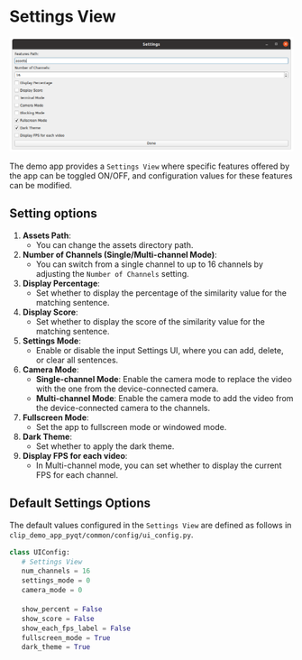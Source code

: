 # Settings View

![](../img/settings_view.png)

The demo app provides a `Settings View` where specific features offered by the app can be toggled ON/OFF, and configuration values for these features can be modified.

## Setting options
1. **Assets Path**:
    - You can change the assets directory path.
2. **Number of Channels (Single/Multi-channel Mode)**:
    - You can switch from a single channel to up to 16 channels by adjusting the `Number of Channels` setting.
3. **Display Percentage**:
    - Set whether to display the percentage of the similarity value for the matching sentence.
4. **Display Score**:
    - Set whether to display the score of the similarity value for the matching sentence.
5. **Settings Mode**:
    - Enable or disable the input Settings UI, where you can add, delete, or clear all sentences.
6. **Camera Mode**:
    - **Single-channel Mode**: Enable the camera mode to replace the video with the one from the device-connected camera.
    - **Multi-channel Mode**: Enable the camera mode to add the video from the device-connected camera to the channels.
7. **Fullscreen Mode**:
    - Set the app to fullscreen mode or windowed mode.
8. **Dark Theme**:
    - Set whether to apply the dark theme.
9. **Display FPS for each video**:
    - In Multi-channel mode, you can set whether to display the current FPS for each channel.

## Default Settings Options

The default values configured in the `Settings View` are defined as follows in `clip_demo_app_pyqt/common/config/ui_config.py`.

```python
class UIConfig:
   # Settings View
   num_channels = 16
   settings_mode = 0
   camera_mode = 0

   show_percent = False
   show_score = False
   show_each_fps_label = False
   fullscreen_mode = True
   dark_theme = True
```

